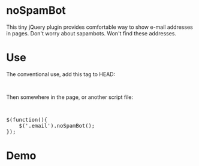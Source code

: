 <h1>noSpamBot</h1>
<p>
This tiny jQuery plugin provides comfortable way to show e-mail addresses in pages.
Don't worry about sapambots. Won't find these addresses.
</p>

<h1>Use</h1>
<p>
  The conventional use, add this tag to HEAD:
  <pre>
<script type="text/javascript" src="https://raw.github.com/zsoltlengyelit/noSpamBot/master/jquery.noSpamBot.js"></script> 
</pre>
Then somewhere in the page, or another script file:
<pre>
<span class="email" email="john{at}site{dot}com"></span>
</pre>
<pre>
$(function(){
    $('.email').noSpamBot();
});
</pre>
</p>
<h1>Demo</h1>
<http://jsfiddle.net/pzv8g/42/embedded/result/>
